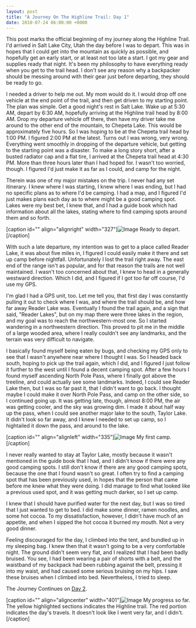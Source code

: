 ```yaml
---
layout: post
title: "A Journey On The Highline Trail: Day 1"
date: 2010-07-24 06:00:00 +0000
---
```

This post marks the official beginning of my journey along the Highline Trail. I'd arrived in Salt Lake City, Utah the day before I was to depart. This was in hopes that I could get into the mountain as quickly as possible, and hopefully get an early start, or at least not too late a start. I got my gear and supplies ready that night. It's been my philosophy to have everything ready when you get to the trail head. I don't see any reason why a backpacker should be messing around with their gear just before departing, they should be ready to go.

I needed a driver to help me out. My mom would do it. I would drop off one vehicle at the end point of the trail, and then get driven to my starting point. The plan was simple. Get a good night's rest in Salt Lake. Wake up at 5:30 AM, depart by 6:30 AM, hopefully arriving at the Highline trail head by 8:00 AM. Drop my departure vehicle off there, then have my driver take me around to the other end of the mountain, to Chepeta Lake. This would be approximately five hours. So I was hoping to be at the Chepeta trail head by 1:00 PM. I figured 2:00 PM at the latest. Turns out I was wrong, very wrong. Everything went smoothly in dropping of the departure vehicle, but getting to the starting point was a disaster. To make a long story short, after a busted radiator cap and a flat tire, I arrived at the Chepeta trail head at 4:30 PM. More than three hours later than I had hoped for. I wasn't too worried, though. I figured I'd just make it as far as I could, and camp for the night.

Therein was one of my major mistakes on the trip. I never had any set itinerary. I knew where I was starting, I knew where I was ending, but I had no specific plans as to where I'd be camping. I had a map, and I figured I'd just makes plans each day as to where might be a good camping spot. Lakes were my best bet, I knew that, and I had a guide book which had information about all the lakes, stating where to find camping spots around them and so forth.

[caption id="" align="alignright" width="327"]![Image](/https://www.jackeverett.com/rc_files/h/l/hlday11.PNG) Ready to depart.[/caption]

With such a late departure, my intention was to get to a place called Reader Lake, it was about five miles in, I figured I could easily make it there and set up camp before nightfall. Unfortunately I lost the trail right away. The east end of the range isn't as popular, and for that reason the trails are not well maintained. I wasn't too concerned about that, I knew to head in a generally westward direction. Which I did, and I figured if I got too far off course, I'd use my GPS.

I'm glad I had a GPS unit, too. Let me tell you, that first day I was constantly pulling it out to check where I was, and where the trail should be, and how far away Reader Lake was. Eventually I found the trail again, and a sign that said, "Reader Lakes", but on my map there were three lakes in the region, and my goal was to reach the northwestern-most one. So I started wandering in a northwestern direction. This proved to pit me in the middle of a large wooded area, where I really couldn't see any landmarks, and the terrain was very difficult to navigate.

I basically found myself being eaten by bugs, and checking my GPS only to see that I wasn't anywhere near where I thought I was. So I headed back south, hoping to pick up the trail again, which I did, and I figured I just follow it further to the west until I found a decent camping spot. After a few hours I found myself ascending North Pole Pass, where I finally got above the treeline, and could actually see some landmarks. Indeed, I could see Reader Lake then, but I was so far past it, that I didn't want to go back. I thought maybe I could make it over North Pole Pass, and camp on the other side, so I continued going up. It was getting late, though, almost 8:00 PM, the air was getting cooler, and the sky was growing dim. I made it about half way up the pass, when I could see another major lake to the south, Taylor Lake. It didn't look so far away, and I knew I needed to set up camp, so I hightailed it down the pass, and around to the lake.

[caption id="" align="alignleft" width="335"]![Image](/https://www.jackeverett.com/rc_files/h/l/hlday12.PNG) My first camp.[/caption]

I never really wanted to stay at Taylor Lake, mostly because it wasn't mentioned in the guide book that I had, and I didn't know if there were any good camping spots. I still don't know if there are any good camping spots, because the one that I found wasn't so great. I often try to find a camping spot that has been previously used, in hopes that the person that came before me knew what they were doing. I did manage to find what looked like a previous used spot, and it was getting much darker, so I set up camp.

I knew that I should have purified water for the next day, but I was so tired that I just wanted to get to bed. I did make some dinner, ramen noodles, and some hot cocoa. To my dissatisfaction, however, I didn't have much of an appetite, and when I sipped the hot cocoa it burned my mouth. Not a very good dinner.

Feeling discouraged for the day, I climbed into the tent, and bundled up in my sleeping bag. I knew then that it wasn't going to be a very comfortable night. The ground didn't seem very flat, and I realized that I had been badly bruised. You see, I had been wearing a pair of shorts with a belt, and the waistband of my backpack had been rubbing against the belt, pressing it into my waist, and had caused some serious bruising on my hips. I saw these bruises when I climbed into bed. Nevertheless, I tried to sleep.

The Journey Continues on <a href="http://blog.roughconcept.com/highline-2/">Day 2</a>.

[caption id="" align="aligncenter" width="401"]![Image](/https://www.jackeverett.com/rc_files/h/l/hlday1p.PNG) My progress so far. The yellow highlighted sections indicates the Highline trail. The red portion indicates the day's travels. It doesn't look like I went very far, and I didn't.[/caption]
